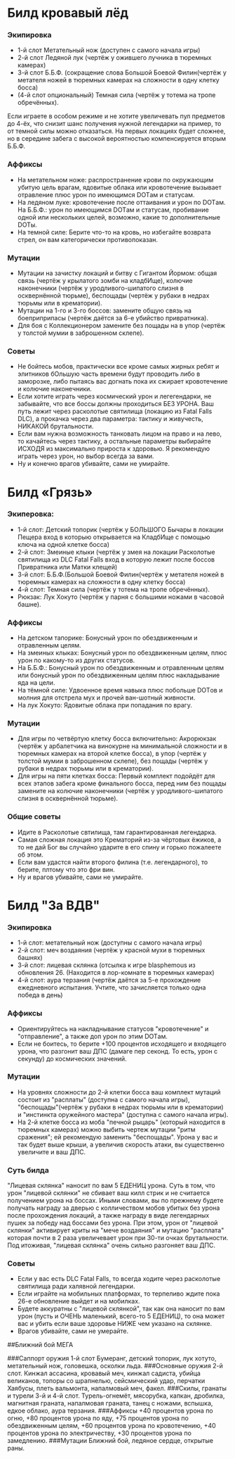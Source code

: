 # Билд кровавый лёд

### Экипировка
- 1-й слот
Метательный нож (доступен с самого начала игры)
- 2-й слот 
Ледяной лук (чертёж у ожившего лучника в тюремных камерах)
- 3-й слот
Б.Б.Ф. (сокращение слова Большой Боевой Филин(чертёж у метателя ножей в тюремных камерах на сложности в одну клетку босса)
- (4-й слот опциональный)
Темная сила (чертёж у тотема на тропе обречённых). 

Если играете в особом режиме и не хотите увеличевать пул предметов до 4-ёх, что снизит шанс получения нужной легендарки на пример, то от темной силы можно отказаться. На первых локациях будет сложнее, но в середине забега с высокой вероятностью компенсируется вторым Б.Б.Ф.

### Аффиксы
- На метательном ноже: распространение крови по окружающим убитую цель врагам, ядовитые облака или кровотечение вызывает отравление плюс урон по имеющимся DOTам и статусам.
- На ледяном луке: кровотечение после оттаивания и урон по DOTам.
На Б.Б.Ф.: урон по имеющимся DOTам и статусам, пробивание одной или нескольких целей, возможно, какие то дополнительные DOTы.
- На темной силе: Берите что-то на кровь, но избегайте возврата стрел, он вам категорически противопоказан.

### Мутации
- Мутации на зачистку локаций и битву с Гигантом Йормом: общая связь (чертёж у крылатого зомби на кладбИще), колючие наконечники (чертёж у уродливого-шипатого слизня в осквернённой тюрьме), беспощады (чертёж у рубаки в недрах тюрьмы или в крематории).
- Мутации на 1-го и 3-го боссов: замените общую связь на боеприприпасы (чертёж даётся за 6-е убийство привратника).
- Для боя с Коллекционером замените без пощады на в упор (чертёж у толстой мумии в заброшенном склепе).

### Советы
- Не бойтесь мобов, практически все кроме самых жирных ребят и элитников бОльшую часть времени будут проводить либо в заморозке, либо пытаясь вас догнать пока их сжирает кровотечение и колючие наконечники. 
- Если хотите играть через космический урон и легегендарки, не забывайте, что все боссы должны проходиться БЕЗ УРОНА. Ваш путь лежит через расколотые святилища (локацию из Fatal Falls DLC), а прокачка через два параметра: тактику и живучесть, НИКАКОЙ брутальности.  
- Если вам нужна возможность танковать лицом на право и на лево, то качайтесь через тактику, а остальные параметры выбирайте ИСХОДЯ из максимально прироста к здоровью. Я рекомендую играть через урон, но выбор всегда за вами. 
- Ну и конечно врагов убивайте, сами не умирайте.


# Билд «Грязь»

### Экиперовка:
- 1-й слот:
Детский топорик (чертёж у БОЛЬШОГО Бычары в локации Пещера вход в которыю открывается на КладбИще с помощью ключа на одной клетке босса)
- 2-й слот:
Змеиные клыки (чертёж у змея на локации Расколотые святилища из DLC Fatal Falls вход в которую лежит после боссов Привратника или Матки клещей)
- 3-й слот: 
Б.Б.Ф.(Большой Боевой Филин(чертёж у метателя ножей в тюремных камерах на сложности в одну клетку босса)
- 4-й слот:
Темная сила (чертёж у тотема на тропе обречённых).
- Рюкзак: Лук Хокуто (чертёж у парня с большими ножами в часовой башне).

### Аффиксы
- На детском тапорике: Бонусный урон по обездвиженным и отравленным целям.
- На змеиных клыках: Бонусный урон по обездвиженным целям, плюс урон по какому-то из других статусов.
- На Б.Б.Ф.: Бонусный урон по обездвиженным и отравленным целям или 
бонусный урон по обездвиженным целям плюс накладывание яда на цели.
- На тёмной силе: Удвоенное время навыка плюс побольше DOTов и молния для отстрела мух и прочей ван-шотный живности.
- На лук Хокуто: Ядовитые облака при попадания по врагу.

### Мутации
- Для игры по четвёртую клетку босса включительно: Акрорюкзак (чертёж у арбалетчика на винокурне на минимальной сложности и в тюремных камерах на второй клетке босса), в упор (чертёж у толстой мумии в заброшенном склепе), без пощады (чертёж у рубаки в недрах тюрьмы или в крематории).
- Для игры на пяти клетках босса: Первый комплект подойдёт для всех этапов забега кроме финального босса,
перед ним без пощады замените на колючие наконечники (чертёж у уродливого-шипатого слизня в осквернённой тюрьме).

### Общие советы
- Идите в Расколотые свтилища,
там гарантированная легендарка.
- Самая сложная локация это Крематорий из-за чёртовых ёжиков, а то не дай Бог вы случайно ударите в его спину и горько пожалеете об этом.
- Если вам удастся найти второго филина (т.е. легендарного),
то берите, плтому что это фри вин.
- Ну и врагов убивайте, сами не умирайте.

# Билд "За ВДВ"

### Экипировка
- 1-й слот: метательный нож (доступны с самого начала игры) 
- 2-й слот: меч воздаяния (чертёж у красной мухи в тюремных башнях)
- 3-й слот: лицевая склянка (отсылка к игре blasphemous из обновления 26. (Находится в лор-комнате в тюремных камерах)
- 4-й слот: аура терзания (чертёж даётся за 5-е прохождение ежедневного испытания. Учтите, что зачисляется только одна победа в день)

### Аффиксы
- Ориентируйтесь на накладнывание статусов "кровотечение" и "отправление", а также доп урон по этим DOTам. 
- Если не боитесь, то берите +100 процентов исходящего и входящего урона, что разгонит ваш ДПС (дамаге пер секонд. То есть, урон с секунду) до космических значений.

### Мутации
- На уровнях сложности до 2-й клетки босса ваш комплект мутаций состоит из "расплаты" (доступна с самого начала игры), "беспощады"(чертёж у рубаки в недрах тюрьмы или в крематории) и "инстинкта оружейного мастера" (доступна с самого начала игры). 
- На 2-й клетке босса из моба "печной рыцарь" (который находится в тюремных камерах) можно выбить чертеж мутации "ритм сражения"; ей рекомендую заменить "беспощады". Урона у вас и так будет выше крыши, а увеличив скорость атаки, вы существенно увеличите и ваш ДПС.

### Суть билда
"Лицевая склянка" наносит по вам 5 ЕДЕНИЦ урона. Суть в том, что урон "лицевой склянки" не сбивает ваш килл стрик и не считается получением урона на боссах. Иными словами, вы по прежнему будете получать награду за дверью с колличеством мобов убитых без урона после прохождения локаций, а также награду в виде легендарных пушек за победу над боссами без урона. При этом, урон от "лицевой склянки" активирует криты на "мече воздаяния" и мутацию "расплата" которая почти в 2 раза увеличевает урон при 30-ти очках брутальности. Под итоживая, "лицевая склянка" очень сильно разгоняет ваш ДПС. 

### Советы
- Если у вас есть DLC Fatal Falls, то всегда ходите через расколотые святилища ради халявной легендарки. 
- Если играйте на мобильных платформах, то терпеливо ждите пока 26-е обновление выйдет и на мобилках.
- Будете аккуратны с "лицевой склянкой", так как она наносит по вам урон (пусть и ОЧЕНЬ маленький, всего-то 5 ЕДЕНИЦ), то она может вас и убить если ваше здоровье НИЖЕ чем указано на склянке.
- Врагов убивайте, сами не умерайте.



##Ближний бой МЕГА 

###Саппорт оружия 1-й слот 
Бумеранг, детский топорик, лук хотуто, метательный нож, головешка, осколки льда.
###Основные оружия 2-й слот.
Кинжал ассасина, кровавый меч, кинжал садиста, убийца великанов, топоры со шрапнелью, сейсмический удар, перчатки Хаябусы, плеть вальмонта, напалмовый меч, факел.
###Скилы, гранаты и турели 3-й и 4-й слот.
Турель-огнемёт, мясорубка, капкан, дробилка, магнитная граната, напалмовая граната, танец с ножами, вспышка, едкое облако, аура терзания. 
###Аффиксы
+40 процентов урона по огню, +80 процентов урона по яду, +75 процентов урона по обездвиженным целям, +60 процентов урона по кровотечению, +40 процентов урона по электричеству, +30 процентов урона по замедлению.
###Мутации
Ближний бой, ледяное сердце, открытые раны.       

